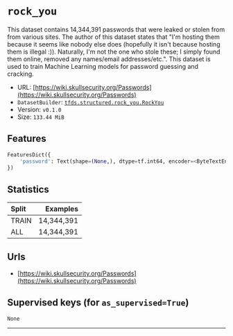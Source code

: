 <div itemscope itemtype="http://schema.org/Dataset">
  <div itemscope itemprop="includedInDataCatalog" itemtype="http://schema.org/DataCatalog">
    <meta itemprop="name" content="TensorFlow Datasets" />
  </div>
  <meta itemprop="name" content="rock_you" />
  <meta itemprop="description" content="This dataset contains 14,344,391 passwords that were leaked or stolen from from various sites. The author of this dataset states that &quot;I'm hosting them because it seems like nobody else does (hopefully it isn't because hosting them is illegal :)). Naturally, I'm not the one who stole these; I simply found them online, removed any names/email addresses/etc.&quot;. This dataset is used to train Machine Learning models for password guessing and cracking.&#10;" />
  <meta itemprop="url" content="https://www.tensorflow.org/datasets/catalog/rock_you" />
  <meta itemprop="sameAs" content="https://wiki.skullsecurity.org/Passwords" />
</div>

# `rock_you`

This dataset contains 14,344,391 passwords that were leaked or stolen from from
various sites. The author of this dataset states that "I'm hosting them because
it seems like nobody else does (hopefully it isn't because hosting them is
illegal :)). Naturally, I'm not the one who stole these; I simply found them
online, removed any names/email addresses/etc.". This dataset is used to train
Machine Learning models for password guessing and cracking.

*   URL:
    [https://wiki.skullsecurity.org/Passwords](https://wiki.skullsecurity.org/Passwords)
*   `DatasetBuilder`:
    [`tfds.structured.rock_you.RockYou`](https://github.com/tensorflow/datasets/tree/master/tensorflow_datasets/structured/rock_you.py)
*   Version: `v0.1.0`
*   Size: `133.44 MiB`

## Features
```python
FeaturesDict({
    'password': Text(shape=(None,), dtype=tf.int64, encoder=<ByteTextEncoder vocab_size=257>),
})
```

## Statistics

Split | Examples
:---- | ---------:
TRAIN | 14,344,391
ALL   | 14,344,391

## Urls

*   [https://wiki.skullsecurity.org/Passwords](https://wiki.skullsecurity.org/Passwords)

## Supervised keys (for `as_supervised=True`)
`None`

--------------------------------------------------------------------------------
